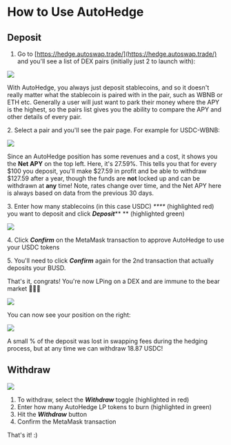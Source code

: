 # How to Use AutoHedge

## Deposit

1. Go to [https://hedge.autoswap.trade/](https://hedge.autoswap.trade/) and you'll see a list of DEX pairs (initially just 2 to launch with):

![](../../../.gitbook/assets/ah\_pair\_list.png)

With AutoHedge, you always just deposit stablecoins, and so it doesn't really matter what the stablecoin is paired with in the pair, such as WBNB or ETH etc. Generally a user will just want to park their money where the APY is the highest, so the pairs list gives you the ability to compare the APY and other details of every pair.

2\. Select a pair and you'll see the pair page. For example for USDC-WBNB:

![](../../../.gitbook/assets/ah\_usdc-wbnb\_pair.png)

Since an AutoHedge position has some revenues and a cost, it shows you the **Net APY** on the top left. Here, it's 27.59%. This tells you that for every $100 you deposit, you'll make $27.59 in profit and be able to withdraw $127.59 after a year, though the funds are **not** locked up and can be withdrawn at **any** time! Note, rates change over time, and the Net APY here is always based on data from the previous 30 days.

3\. Enter how many stablecoins (in this case USDC) _****_ (highlighted red) you want to deposit and click _**Deposit**_** ** (highlighted green)

![](../../../.gitbook/assets/ah\_deposit.png)

4\. Click _**Confirm**_ on the MetaMask transaction to approve AutoHedge to use your USDC tokens

5\. You'll need to click _**Confirm**_ again for the 2nd transaction that actually deposits your BUSD.

That's it, congrats! You're now LPing on a DEX and are immune to the bear market 🛑🐻🛑

![](../../../.gitbook/assets/ah\_complete\_txn.png)

You can now see your position on the right:

![](../../../.gitbook/assets/ah\_your\_position.png)

A small % of the deposit was lost in swapping fees during the hedging process, but at any time we can withdraw 18.87 USDC!

## Withdraw

![](../../../.gitbook/assets/ah\_withdraw.png)

1. To withdraw, select the _**Withdraw**_ toggle (highlighted in red)
2. Enter how many AutoHedge LP tokens to burn (highlighted in green)
3. Hit the _**Withdraw**_ button
4. Confirm the MetaMask transaction

That's it! :)

